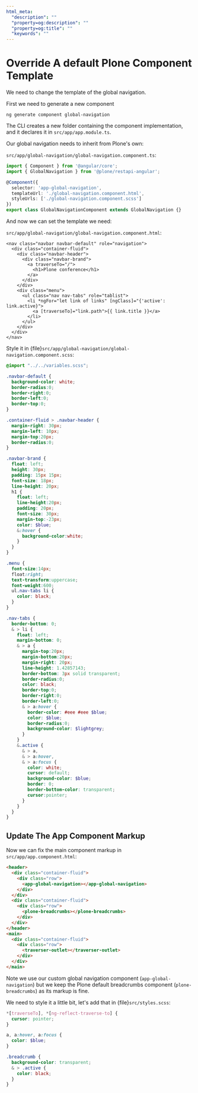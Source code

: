 ```yaml
---
html_meta:
  "description": ""
  "property=og:description": ""
  "property=og:title": ""
  "keywords": ""
---
```


# Override A default Plone Component Template

We need to change the template of the global navigation.

First we need to generate a new component

```console
ng generate component global-navigation
```

The CLI creates a new folder containing the component implementation, and it declares it in `src/app/app.module.ts`.

Our global navigation needs to inherit from Plone's own:

`src/app/global-navigation/global-navigation.component.ts`:

```ts
import { Component } from '@angular/core';
import { GlobalNavigation } from '@plone/restapi-angular';

@Component({
  selector: 'app-global-navigation',
  templateUrl: './global-navigation.component.html',
  styleUrls: ['./global-navigation.component.scss']
})
export class GlobalNavigationComponent extends GlobalNavigation {}
```

And now we can set the template we need:

`src/app/global-navigation/global-navigation.component.html`:

```html+ng2
<nav class="navbar navbar-default" role="navigation">
  <div class="container-fluid">
    <div class="navbar-header">
      <div class="navbar-brand">
        <a traverseTo="/">
          <h1>Plone conference</h1>
        </a>
      </div>
    </div>
    <div class="menu">
      <ul class="nav nav-tabs" role="tablist">
        <li *ngFor="let link of links" [ngClass]="{'active': link.active}">
          <a [traverseTo]="link.path">{{ link.title }}</a>
        </li>
      </ul>
    </div>
  </div>
</nav>
```

Style it in {file}`src/app/global-navigation/global-navigation.component.scss`:

```scss
@import "../../variables.scss";

.navbar-default {
  background-color: white;
  border-radius:0;
  border-right:0;
  border-left:0;
  border-top:0;
}

.container-fluid > .navbar-header {
  margin-right: 30px;
  margin-left: 10px;
  margin-top:20px;
  border-radius:0;
}

.navbar-brand {
  float: left;
  height: 30px;
  padding: 15px 15px;
  font-size: 18px;
  line-height: 20px;
  h1 {
    float: left;
    line-height:20px;
    padding: 20px;
    font-size: 30px;
    margin-top:-23px;
    color: $blue;
    &:hover {
      background-color:white;
    }
  }
}

.menu {
  font-size:14px;
  float:right;
  text-transform:uppercase;
  font-weight:600;
  ul.nav-tabs li {
    color: black;
  }
}

.nav-tabs {
  border-bottom: 0;
  & > li {
    float: left;
    margin-bottom: 0;
    & > a {
      margin-top:20px;
      margin-bottom:20px;
      margin-right: 20px;
      line-height: 1.42857143;
      border-bottom: 3px solid transparent;
      border-radius:0;
      color: black;
      border-top:0;
      border-right:0;
      border-left:0;
      & > a:hover {
        border-color: #eee #eee $blue;
        color: $blue;
        border-radius:0;
        background-color: $lightgrey;
      }
    }
    &.active {
      & > a,
      & > a:hover,
      & > a:focus {
        color: white;
        cursor: default;
        background-color: $blue;
        border: 0;
        border-bottom-color: transparent;
        cursor:pointer;
      }
    }
  }
}
```

## Update The App Component Markup

Now we can fix the main component markup in `src/app/app.component.html`:

```html
<header>
  <div class="container-fluid">
    <div class="row">
      <app-global-navigation></app-global-navigation>
    </div>
  </div>
  <div class="container-fluid">
    <div class="row">
      <plone-breadcrumbs></plone-breadcrumbs>
    </div>
  </div>
</header>
<main>
  <div class="container-fluid">
    <div class="row">
      <traverser-outlet></traverser-outlet>
    </div>
  </div>
</main>
```

Note we use our custom global navigation component (`app-global-navigation`)
but we keep the Plone default breadcrumbs component (`plone-breadcrumbs`) as its markup is fine.

We need to style it a little bit, let's add that in {file}`src/styles.scss`:

```scss
*[traverseTo], *[ng-reflect-traverse-to] {
  cursor: pointer;
}

a, a:hover, a:focus {
  color: $blue;
}

.breadcrumb {
  background-color: transparent;
  & > .active {
    color: black;
  }
}
```
